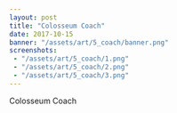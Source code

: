 ```yaml
---
layout: post
title: "Colosseum Coach"
date: 2017-10-15
banner: "/assets/art/5_coach/banner.png"
screenshots:
 - "/assets/art/5_coach/1.png"
 - "/assets/art/5_coach/2.png"
 - "/assets/art/5_coach/3.png"
---
```


Colosseum Coach
